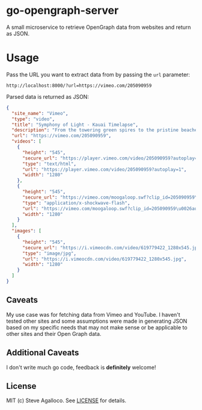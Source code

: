 # go-opengraph-server

A small microservice to retrieve OpenGraph data from websites and return as JSON.

# Usage

Pass the URL you want to extract data from by passing the `url` parameter:

```
http://localhost:8000/?url=https://vimeo.com/205090959
```

Parsed data is returned as JSON:

```json
{
  "site_name": "Vimeo",
  "type": "video",
  "title": "Symphony of Light - Kauai Timelapse",
  "description": "From the towering green spires to the pristine beaches, the stunning island of Kauai offers an incredible range of unique landscapes to explore. \"Symphony of…",
  "url": "https://vimeo.com/205090959",
  "videos": [
    {
      "height": "545",
      "secure_url": "https://player.vimeo.com/video/205090959?autoplay=1",
      "type": "text/html",
      "url": "https://player.vimeo.com/video/205090959?autoplay=1",
      "width": "1280"
    },
    {
      "height": "545",
      "secure_url": "https://vimeo.com/moogaloop.swf?clip_id=205090959\u0026autoplay=1",
      "type": "application/x-shockwave-flash",
      "url": "https://vimeo.com/moogaloop.swf?clip_id=205090959\u0026autoplay=1",
      "width": "1280"
    }
  ],
  "images": [
    {
      "height": "545",
      "secure_url": "https://i.vimeocdn.com/video/619779422_1280x545.jpg",
      "type": "image/jpg",
      "url": "https://i.vimeocdn.com/video/619779422_1280x545.jpg",
      "width": "1280"
    }
  ]
}
```

## Caveats

My use case was for fetching data from Vimeo and YouTube. I haven't tested other sites and some assumptions were made in generating JSON based on my specific needs that may not make sense or be applicable to other sites and their Open Graph data.

## Additional Caveats

I don't write much go code, feedback is **definitely** welcome!

## License

MIT (c) Steve Agalloco. See [LICENSE](https://github.com/stve/go-opengraph-server/blob/master/LICENSE.md) for details.
